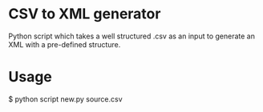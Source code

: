 # CSV to XML generator

Python script which takes a well structured .csv as an input to generate an XML with a pre-defined structure.

# Usage

$ python script new.py source.csv
